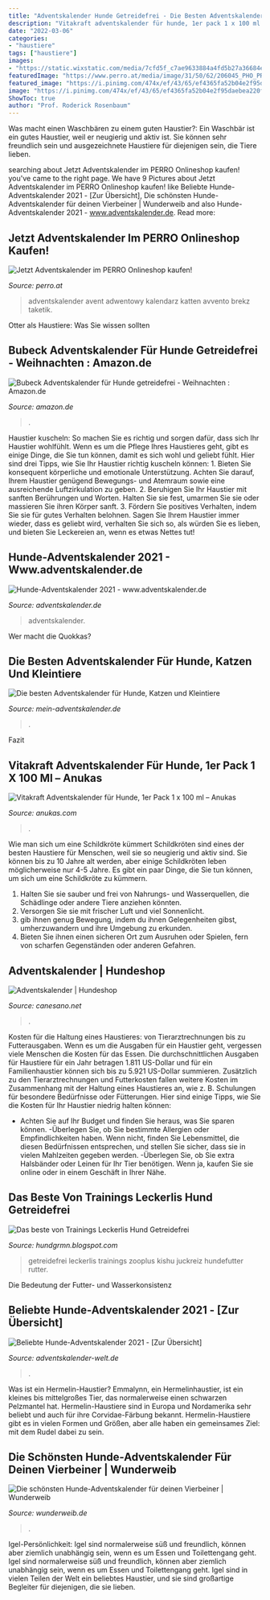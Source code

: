 ```yaml
---
title: "Adventskalender Hunde Getreidefrei - Die Besten Adventskalender Für Hunde, Katzen Und Kleintiere"
description: "Vitakraft adventskalender für hunde, 1er pack 1 x 100 ml – anukas"
date: "2022-03-06"
categories:
- "haustiere"
tags: ["haustiere"]
images:
- "https://static.wixstatic.com/media/7cfd5f_c7ae9633884a4fd5b27a36684e881328~mv2.jpg/v1/fill/w_498,h_373,al_c,q_85,usm_0.66_1.00_0.01/7cfd5f_c7ae9633884a4fd5b27a36684e881328~mv2.jpg"
featuredImage: "https://www.perro.at/media/image/31/50/62/206045_PHO_PRO_CLIP_9269-2.jpg"
featured_image: "https://i.pinimg.com/474x/ef/43/65/ef4365fa52b04e2f95daebea220fe0b0.jpg"
image: "https://i.pinimg.com/474x/ef/43/65/ef4365fa52b04e2f95daebea220fe0b0.jpg"
ShowToc: true
author: "Prof. Roderick Rosenbaum"
---
```



Was macht einen Waschbären zu einem guten Haustier?:
Ein Waschbär ist ein gutes Haustier, weil er neugierig und aktiv ist. Sie können sehr freundlich sein und ausgezeichnete Haustiere für diejenigen sein, die Tiere lieben.

	

		
searching about Jetzt Adventskalender im PERRO Onlineshop kaufen! you've came to the right page. We have 9 Pictures about Jetzt Adventskalender im PERRO Onlineshop kaufen! like Beliebte Hunde-Adventskalender 2021 - [Zur Übersicht], Die schönsten Hunde-Adventskalender für deinen Vierbeiner | Wunderweib and also Hunde-Adventskalender 2021 - www.adventskalender.de. Read more:
		
    
## Jetzt Adventskalender Im PERRO Onlineshop Kaufen!

<img loading=lazy src="https://www.perro.at/media/image/31/50/62/206045_PHO_PRO_CLIP_9269-2.jpg" onerror="this.onerror=null;this.src='https://tse3.mm.bing.net/th?id=OIP.LsKDG8NyiP69nanAY3XdLgHaJw&amp;pid=15.1';" alt="Jetzt Adventskalender im PERRO Onlineshop kaufen!">

_Source: perro.at_

>adventskalender avent adwentowy kalendarz katten avvento brekz taketik. 

	

Otter als Haustiere: Was Sie wissen sollten

    
## Bubeck Adventskalender Für Hunde Getreidefrei - Weihnachten : Amazon.de

<img loading=lazy src="https://m.media-amazon.com/images/S/aplus-seller-content-images-us-east-1/A1PA6795UKMFR9/A31ZPU2MIWO66Y/cb54b0b0-33de-4904-86b2-68ee453e88b0._CR0,0,591,591_PT0_SX220__.jpg" onerror="this.onerror=null;this.src='https://tse2.mm.bing.net/th?id=OIP.WXr0D827mDW7nkfdSEeDXwAAAA&amp;pid=15.1';" alt="Bubeck Adventskalender für Hunde getreidefrei - Weihnachten : Amazon.de">

_Source: amazon.de_

>. 

	

Haustier kuscheln: So machen Sie es richtig und sorgen dafür, dass sich Ihr Haustier wohlfühlt.
Wenn es um die Pflege Ihres Haustieres geht, gibt es einige Dinge, die Sie tun können, damit es sich wohl und geliebt fühlt. Hier sind drei Tipps, wie Sie Ihr Haustier richtig kuscheln können: 1. Bieten Sie konsequent körperliche und emotionale Unterstützung. Achten Sie darauf, Ihrem Haustier genügend Bewegungs- und Atemraum sowie eine ausreichende Luftzirkulation zu geben. 2. Beruhigen Sie Ihr Haustier mit sanften Berührungen und Worten. Halten Sie sie fest, umarmen Sie sie oder massieren Sie ihren Körper sanft. 3. Fördern Sie positives Verhalten, indem Sie sie für gutes Verhalten belohnen. Sagen Sie Ihrem Haustier immer wieder, dass es geliebt wird, verhalten Sie sich so, als würden Sie es lieben, und bieten Sie Leckereien an, wenn es etwas Nettes tut!

    
## Hunde-Adventskalender 2021 - Www.adventskalender.de

<img loading=lazy src="https://www.adventskalender.de/wp-content/uploads/2019/04/Dog´s-Deli-Adventskalender-für-Hunde-2019-350x350.jpg" onerror="this.onerror=null;this.src='https://tse4.mm.bing.net/th?id=OIP.KEh3jsLQrxTOLcx_Perj2QAAAA&amp;pid=15.1';" alt="Hunde-Adventskalender 2021 - www.adventskalender.de">

_Source: adventskalender.de_

>adventskalender. 

	

Wer macht die Quokkas?

    
## Die Besten Adventskalender Für Hunde, Katzen Und Kleintiere

<img loading=lazy src="https://www.mein-adventskalender.de/wp-content/uploads/nanook-Adventskalender-für-Nager-2018.jpg" onerror="this.onerror=null;this.src='https://tse2.mm.bing.net/th?id=OIP.6y4mTsVEiGIMeYloa9kz_gAAAA&amp;pid=15.1';" alt="Die besten Adventskalender für Hunde, Katzen und Kleintiere">

_Source: mein-adventskalender.de_

>. 

	

Fazit

    
## Vitakraft Adventskalender Für Hunde, 1er Pack 1 X 100 Ml – Anukas

<img loading=lazy src="https://anukas.com/wp-content/uploads/2018/10/41105-1.jpg" onerror="this.onerror=null;this.src='https://tse1.mm.bing.net/th?id=OIP.Vumu9ZV5IR65SdZjtkCZQQAAAA&amp;pid=15.1';" alt="Vitakraft Adventskalender für Hunde, 1er Pack 1 x 100 ml – Anukas">

_Source: anukas.com_

>. 

	

Wie man sich um eine Schildkröte kümmert
Schildkröten sind eines der besten Haustiere für Menschen, weil sie so neugierig und aktiv sind. Sie können bis zu 10 Jahre alt werden, aber einige Schildkröten leben möglicherweise nur 4-5 Jahre. Es gibt ein paar Dinge, die Sie tun können, um sich um eine Schildkröte zu kümmern.
1) Halten Sie sie sauber und frei von Nahrungs- und Wasserquellen, die Schädlinge oder andere Tiere anziehen könnten.
2) Versorgen Sie sie mit frischer Luft und viel Sonnenlicht.
3) gib ihnen genug Bewegung, indem du ihnen Gelegenheiten gibst, umherzuwandern und ihre Umgebung zu erkunden.
4) Bieten Sie ihnen einen sicheren Ort zum Ausruhen oder Spielen, fern von scharfen Gegenständen oder anderen Gefahren.

    
## Adventskalender | Hundeshop

<img loading=lazy src="https://static.wixstatic.com/media/7cfd5f_c7ae9633884a4fd5b27a36684e881328~mv2.jpg/v1/fill/w_498,h_373,al_c,q_85,usm_0.66_1.00_0.01/7cfd5f_c7ae9633884a4fd5b27a36684e881328~mv2.jpg" onerror="this.onerror=null;this.src='https://tse2.mm.bing.net/th?id=OIP.hVBkcDSiNbhCw6VDM2wOmwHaFj&amp;pid=15.1';" alt="Adventskalender | Hundeshop">

_Source: canesano.net_

>. 

	

Kosten für die Haltung eines Haustieres: von Tierarztrechnungen bis zu Futterausgaben.
Wenn es um die Ausgaben für ein Haustier geht, vergessen viele Menschen die Kosten für das Essen. Die durchschnittlichen Ausgaben für Haustiere für ein Jahr betragen 1.811 US-Dollar und für ein Familienhaustier können sich bis zu 5.921 US-Dollar summieren. Zusätzlich zu den Tierarztrechnungen und Futterkosten fallen weitere Kosten im Zusammenhang mit der Haltung eines Haustieres an, wie z. B. Schulungen für besondere Bedürfnisse oder Fütterungen. Hier sind einige Tipps, wie Sie die Kosten für Ihr Haustier niedrig halten können:
- Achten Sie auf Ihr Budget und finden Sie heraus, was Sie sparen können.
-Überlegen Sie, ob Sie bestimmte Allergien oder Empfindlichkeiten haben. Wenn nicht, finden Sie Lebensmittel, die diesen Bedürfnissen entsprechen, und stellen Sie sicher, dass sie in vielen Mahlzeiten gegeben werden.
-Überlegen Sie, ob Sie extra Halsbänder oder Leinen für Ihr Tier benötigen. Wenn ja, kaufen Sie sie online oder in einem Geschäft in Ihrer Nähe.

    
## Das Beste Von Trainings Leckerlis Hund Getreidefrei

<img loading=lazy src="https://i.pinimg.com/474x/ef/43/65/ef4365fa52b04e2f95daebea220fe0b0.jpg" onerror="this.onerror=null;this.src='https://tse3.mm.bing.net/th?id=OIP.h9vEiYYWNDgPI1RPdAFBbAAAAA&amp;pid=15.1';" alt="Das beste von Trainings Leckerlis Hund Getreidefrei">

_Source: hundgrmn.blogspot.com_

>getreidefrei leckerlis trainings zooplus kishu juckreiz hundefutter rutter. 

	

Die Bedeutung der Futter- und Wasserkonsistenz

    
## Beliebte Hunde-Adventskalender 2021 - [Zur Übersicht]

<img loading=lazy src="https://www.adventskalender-welt.de/wp-content/uploads/2021/05/Vitakraft-Adventskalender-fuer-Hunde.jpg" onerror="this.onerror=null;this.src='https://tse4.mm.bing.net/th?id=OIP.vHtZMDbfkMUe4McjFG49yQHaGm&amp;pid=15.1';" alt="Beliebte Hunde-Adventskalender 2021 - [Zur Übersicht]">

_Source: adventskalender-welt.de_

>. 

	

Was ist ein Hermelin-Haustier?
Emmalynn, ein Hermelinhaustier, ist ein kleines bis mittelgroßes Tier, das normalerweise einen schwarzen Pelzmantel hat. Hermelin-Haustiere sind in Europa und Nordamerika sehr beliebt und auch für ihre Corvidae-Färbung bekannt. Hermelin-Haustiere gibt es in vielen Formen und Größen, aber alle haben ein gemeinsames Ziel: mit dem Rudel dabei zu sein.

    
## Die Schönsten Hunde-Adventskalender Für Deinen Vierbeiner | Wunderweib

<img loading=lazy src="https://images.wunderweib.de/adventskalender-bubeckpummeleinhorn2020-freisteller,id=84a2a63e,b=wunderweib,w=1335,rm=sk.jpeg" onerror="this.onerror=null;this.src='https://tse3.mm.bing.net/th?id=OIP.Wde3j0SEfT0aZlwV3PQgdgHaFi&amp;pid=15.1';" alt="Die schönsten Hunde-Adventskalender für deinen Vierbeiner | Wunderweib">

_Source: wunderweib.de_

>. 

	

Igel-Persönlichkeit: Igel sind normalerweise süß und freundlich, können aber ziemlich unabhängig sein, wenn es um Essen und Toilettengang geht.
Igel sind normalerweise süß und freundlich, können aber ziemlich unabhängig sein, wenn es um Essen und Toilettengang geht. Igel sind in vielen Teilen der Welt ein beliebtes Haustier, und sie sind großartige Begleiter für diejenigen, die sie lieben.

